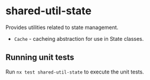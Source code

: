 # shared-util-state

Provides utilities related to state management.

-   `Cache` - cacheing abstraction for use in State classes.

## Running unit tests

Run `nx test shared-util-state` to execute the unit tests.
